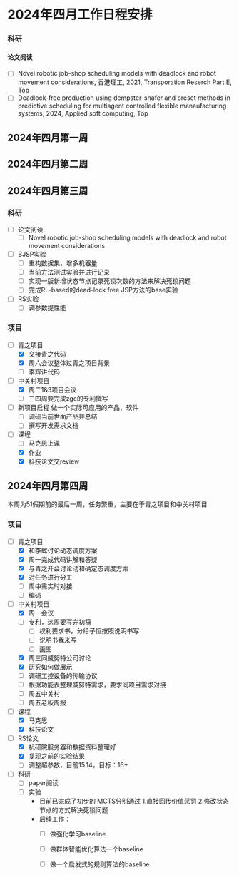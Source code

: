 # 2024年四月工作日程安排
### 科研
#### 论文阅读
- [ ] Novel robotic job-shop scheduling models with deadlock and robot movement considerations, 香港理工, 2021, Transporation Reserch Part E, Top
- [ ] Deadlock-free production using dempster-shafer and preset methods in predictive scheduling for multiagent controlled flexible manaufacturing systems, 2024, Applied soft computing, Top
## 2024年四月第一周

## 2024年四月第二周

## 2024年四月第三周
### 科研
- [ ] 论文阅读
  - [ ] Novel robotic job-shop scheduling models with deadlock and robot movement considerations
- [ ] BJSP实验
  - [ ] 重构数据集，增多机器量
  - [ ] 当前方法测试实验并进行记录
  - [ ] 实现一版新增状态节点记录死锁次数的方法来解决死锁问题
  - [ ] 完成RL-based的dead-lock free JSP方法的base实验
- [ ] RS实验
  - [ ] 调参数提性能
### 项目
- [ ] 青之项目
  - [x] 交接青之代码
  - [x] 周六会议整体过青之项目背景
  - [ ] 李辉讲代码
- [ ] 中关村项目
  - [x] 周二1&3项目会议
  - [ ] 三四周要完成zgc的专利撰写
- [ ] 新项目启程
  做一个实际可应用的产品，软件
  - [ ] 调研当前世面产品并总结
  - [ ] 撰写开发需求文档
- [ ] 课程
  - [ ] 马克思上课
  - [x] 作业
  - [x] 科技论文交review

## 2024年四月第四周
本周为51假期前的最后一周，任务繁重，主要在于青之项目和中关村项目
### 项目
- [ ] 青之项目
  - [x] 和李辉讨论动态调度方案
  - [x] 周一完成代码讲解和答疑
  - [x] 与青之开会讨论动和确定态调度方案
  - [x] 对任务进行分工
  - [ ] 周中需实时对接
  - [ ] 编码
- [ ] 中关村项目
  - [x] 周一会议
  - [ ] 专利，这周要写完初稿
    - [ ] 权利要求书，分给子恒按照说明书写
    - [ ] 说明书我来写
    - [ ] 画图
  - [x] 周三同威努特公司讨论
  - [x] 研究如何做展示
  - [ ] 调研工控设备的传输协议
  - [ ] 根据功能表整理威努特需求，要求同项目需求对接
  - [ ] 周五中关村
  - [ ] 周五老板周报
- [ ] 课程
  - [x] 马克思
  - [x] 科技论文
- [ ] RS论文
  - [x] 杭研院服务器和数据资料整理好
  - [x] 复现之前的实验结果
  - [ ] 调整超参数，目前15.14，目标：16+
- [ ] 科研
  - [ ] paper阅读
  - [ ] 实验
    - 目前已完成了初步的 MCTS分别通过 1.直接回传价值惩罚 2.修改状态节点的方式解决死锁问题
    - 后续工作：
      - [ ] 做强化学习baseline
      - [ ] 做群体智能优化算法一个baseline
      - [ ] 做一个启发式的规则算法的baseline



